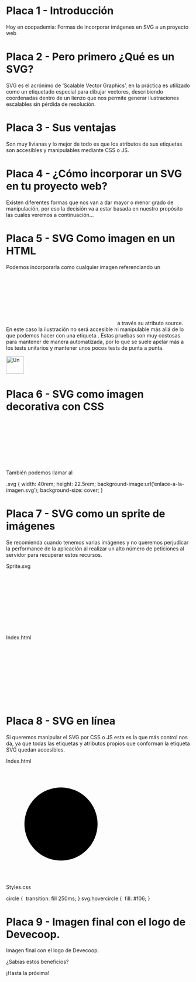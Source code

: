 # Placa 1 - Introducción
Hoy en coopademia: Formas de incorporar imágenes en SVG a un proyecto web


# Placa 2 -  Pero primero ¿Qué es un SVG?

SVG es el acrónimo de ‘Scalable Vector Graphics’, en la práctica es utilizado como un etiquetado especial para dibujar vectores, describiendo coordenadas dentro de un lienzo​ que nos permite generar ilustraciones escalables sin pérdida de resolución.

# Placa 3 - Sus ventajas

Son muy livianas y lo mejor de todo es que los atributos de sus etiquetas son accesibles y manipulables mediante CSS o JS.

# Placa 4 - ¿Cómo incorporar un SVG en tu proyecto web?

Existen diferentes formas que nos van a dar mayor o menor grado de manipulación, por eso la decisión va a estar basada en nuestro propósito las cuales veremos a continuación…


# Placa 5 - SVG Como imagen en un HTML 

Podemos incorporarla como cualquier imagen referenciando un <svg>​ con una etiqueta ​<img>​ a través su atributo source​. En este caso la ilustración no será accesible ni manipulable más allá de lo que podemos hacer con una etiqueta <img>​.
Estas pruebas son muy costosas para mantener de manera automatizada, por lo que se suele apelar más a los tests unitarios y mantener unos pocos tests de punta a punta.

<img alt="Un" height="48" src="​enlace-a-la-imagen.svg​" width="48" />

# Placa 6 - SVG como imagen decorativa con CSS

También podemos llamar al <svg> mediante la función ​url() de CSS a través de la propiedad background-image, de esta forma  tampoco son manipulables lo atributos propios del SVG.

.svg ​{
 ​width: 40rem;
 ​height: 22.5rem;
 ​background-image​:​ url(‘enlace-a-la-imagen.svg’)​;
 ​background-size​:​ cover​;
}


# Placa 7 - SVG como un sprite de imágenes

Se recomienda cuando tenemos varias imágenes y no queremos perjudicar la performance de la aplicación​ al realizar un alto número de peticiones al servidor para recuperar estos recursos.

Sprite.svg

<svg version="1.1" xmlns="http://www.w3.org/2000/svg"> 
<defs> 
<symbol ​id=”avestruz”​ viewBox="0 0 512 512"> 
<circle cx=”10” cy=”10” r=”30” /> 
<path d=”...” /> 
</symbol> 
</defs> 
</svg>

Index.html

 <svg width=”48” height=”48”>
 <use ​xlink:href=”enlace-al-recurso/sprite.svg#avestruz”
 />
 </svg>

 # Placa 8 - SVG en línea

 Si queremos manipular el SVG por CSS o JS esta es la que más control nos da, ya que todas las etiquetas y atributos propios que conforman la etiqueta SVG quedan accesibles.

 Index.html

<svg width="300" height="300" viewbox="0 0 300 300">
 <circle cx="150" cy="150" r="100"></circle>
</svg>

Styles.css

circle​ ​{ ​
 transition​:​ fill 250ms​;
}
svg:hovercircle​ ​{ ​
 fill​:​ #f06​; 
} 

 # Placa 9 - Imagen final con el logo de Devecoop.
Imagen final con el logo de Devecoop.

¿Sabías estos beneficios?

¡Hasta la próxima!